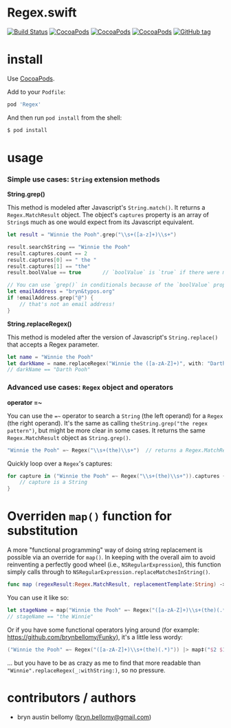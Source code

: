
# Regex.swift

[![Build Status](https://travis-ci.org/brynbellomy/Regex.svg?branch=0.2.1)](https://travis-ci.org/brynbellomy/Regex)
[![CocoaPods](https://img.shields.io/cocoapods/v/Regex.svg?style=flat)](http://cocoadocs.org/docsets/Regex)
[![CocoaPods](https://img.shields.io/cocoapods/p/Regex.svg?style=flat)](http://cocoadocs.org/docsets/Regex)
[![CocoaPods](https://img.shields.io/cocoapods/l/Regex.svg?style=flat)](http://cocoadocs.org/docsets/Regex)
[![GitHub tag](https://img.shields.io/github/tag/brynbellomy/Regex.svg?style=flat)]()

# install

Use [CocoaPods](https://cocoapods.org/).

Add to your `Podfile`:

```ruby
pod 'Regex'
```

And then run `pod install` from the shell:

```sh
$ pod install
```


# usage

### Simple use cases: `String` extension methods

**String.grep()**

This method is modeled after Javascript's `String.match()`.  It returns a `Regex.MatchResult` object.  The object's `captures` property is an array of `String`s much as one would expect from its Javascript equivalent.

```swift
let result = "Winnie the Pooh".grep("\\s+([a-z]+)\\s+")

result.searchString == "Winnie the Pooh"
result.captures.count == 2
result.captures[0] == " the "
result.captures[1] == "the"
result.boolValue == true       // `boolValue` is `true` if there were more than 0 matches

// You can use `grep()` in conditionals because of the `boolValue` property its result exposes
let emailAddress = "bryn&typos.org"
if !emailAddress.grep("@") {
    // that's not an email address!
}
```

**String.replaceRegex()**

This method is modeled after the version of Javascript's `String.replace()` that accepts a Regex parameter.  

```swift
let name = "Winnie the Pooh"
let darkName = name.replaceRegex("Winnie the ([a-zA-Z]+)", with: "Darth $1")
// darkName == "Darth Pooh"
```


### Advanced use cases: `Regex` object and operators

**operator =~**

You can use the `=~` operator to search a `String` (the left operand) for a `Regex` (the right operand).  It's the same as calling `theString.grep("the regex pattern")`, but might be more clear in some cases.  It returns the same `Regex.MatchResult` object as `String.grep()`.

```swift
"Winnie the Pooh" =~ Regex("\\s+(the)\\s+")  // returns a Regex.MatchResult
```

Quickly loop over a `Regex`'s captures:

```swift
for capture in ("Winnie the Pooh" =~ Regex("\\s+(the)\\s+")).captures {
    // capture is a String
}
```

# Overriden `map()` function for substitution

A more "functional programming" way of doing string replacement is possible via an override for `map()`.  In keeping with the overall aim to avoid reinventing a perfectly good wheel (i.e., `NSRegularExpression`), this function simply calls through to `NSRegularExpression.replaceMatchesInString()`.

```swift
func map (regexResult:Regex.MatchResult, replacementTemplate:String) -> String
```

You can use it like so:

```swift
let stageName = map("Winnie the Pooh" =~ Regex("([a-zA-Z]+)\\s+(the)(.*)"), "$2 $1")
// stageName == "the Winnie"
```

Or if you have some functional operators lying around (for example: <https://github.com/brynbellomy/Funky>), it's a little less wordy:

```swift
("Winnie the Pooh" =~ Regex("([a-zA-Z]+)\\s+(the)(.*)")) |> map‡("$2 $1")
```

... but you have to be as crazy as me to find that more readable than `"Winnie".replaceRegex(_:withString:)`, so no pressure.




# contributors / authors

- bryn austin bellomy (<bryn.bellomy@gmail.com>)
